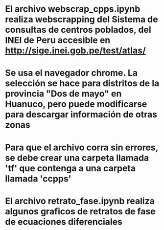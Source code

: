 # El archivo webscrap_cpps.ipynb realiza webscrapping del Sistema de consultas de centros poblados, del INEI de Peru accesible en http://sige.inei.gob.pe/test/atlas/ 
# Se usa el navegador chrome. La selección se hace para distritos de la provincia "Dos de mayo" en Huanuco, pero puede modificarse para descargar información de otras zonas
# Para que el archivo corra sin errores, se debe crear una carpeta llamada 'tf' que contenga a una carpeta llamada 'ccpps' 

# El archivo retrato_fase.ipynb realiza algunos graficos de retratos de fase de ecuaciones diferenciales
